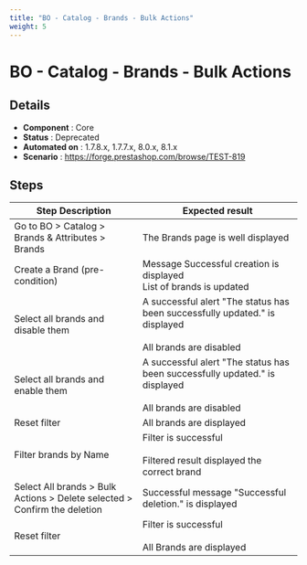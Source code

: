 ```yaml
---
title: "BO - Catalog - Brands - Bulk Actions"
weight: 5
---
```


# BO - Catalog - Brands - Bulk Actions
## Details
* **Component** : Core
* **Status** : Deprecated
* **Automated on** : 1.7.8.x, 1.7.7.x, 8.0.x, 8.1.x
* **Scenario** : https://forge.prestashop.com/browse/TEST-819

## Steps
| Step Description | Expected result |
| ----- | ----- |
| Go to BO > Catalog > Brands & Attributes > Brands | The Brands page is well displayed |
| Create a Brand (pre-condition) | Message Successful creation is displayed<br>List of brands is updated |
| Select all brands and disable them | A successful alert "The status has been successfully updated." is displayed<br><br>All brands are disabled |
| Select all brands and enable them | A successful alert "The status has been successfully updated." is displayed<br><br>All brands are disabled |
| Reset filter | All brands are displayed |
| Filter brands by Name | Filter is successful<br><br>Filtered result displayed the correct brand |
| Select All brands > Bulk Actions > Delete selected > Confirm the deletion | Successful message "Successful deletion." is displayed |
| Reset filter | Filter is successful<br><br>All Brands are displayed |
